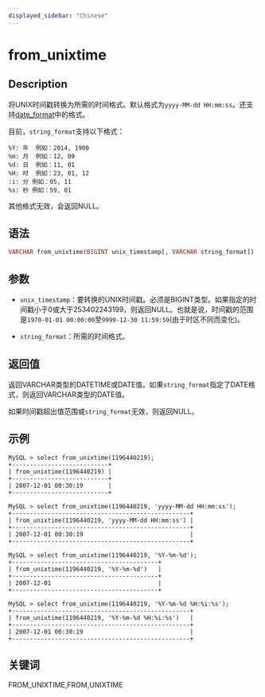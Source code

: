 ```yaml
---
displayed_sidebar: "Chinese"
---
```


# from_unixtime

## Description

将UNIX时间戳转换为所需的时间格式。默认格式为`yyyy-MM-dd HH:mm:ss`。还支持[date_format](./date_format.md)中的格式。

目前，`string_format`支持以下格式：

```plain text
%Y: 年  例如：2014, 1900
%m: 月  例如：12, 09
%d: 日  例如：11, 01
%H: 时  例如：23, 01, 12
:i: 分 例如：05, 11
%s: 秒 例如：59, 01
```

其他格式无效，会返回NULL。

## 语法

```Haskell
VARCHAR from_unixtime(BIGINT unix_timestamp[, VARCHAR string_format])
```

## 参数

- `unix_timestamp`：要转换的UNIX时间戳。必须是BIGINT类型。如果指定的时间戳小于0或大于253402243199，则返回NULL。也就是说，时间戳的范围是`1970-01-01 00:00:00`至`9999-12-30 11:59:59`(由于时区不同而变化)。

- `string_format`：所需的时间格式。

## 返回值

返回VARCHAR类型的DATETIME或DATE值。如果`string_format`指定了DATE格式，则返回VARCHAR类型的DATE值。

如果时间戳超出值范围或`string_format`无效，则返回NULL。

## 示例

```plain text
MySQL > select from_unixtime(1196440219);
+---------------------------+
| from_unixtime(1196440219) |
+---------------------------+
| 2007-12-01 00:30:19       |
+---------------------------+

MySQL > select from_unixtime(1196440219, 'yyyy-MM-dd HH:mm:ss');
+--------------------------------------------------+
| from_unixtime(1196440219, 'yyyy-MM-dd HH:mm:ss') |
+--------------------------------------------------+
| 2007-12-01 00:30:19                              |
+--------------------------------------------------+

MySQL > select from_unixtime(1196440219, '%Y-%m-%d');
+-----------------------------------------+
| from_unixtime(1196440219, '%Y-%m-%d')   |
+-----------------------------------------+
| 2007-12-01                              |
+-----------------------------------------+

MySQL > select from_unixtime(1196440219, '%Y-%m-%d %H:%i:%s');
+--------------------------------------------------+
| from_unixtime(1196440219, '%Y-%m-%d %H:%i:%s')   |
+--------------------------------------------------+
| 2007-12-01 00:30:19                              |
+--------------------------------------------------+
```

## 关键词

FROM_UNIXTIME,FROM,UNIXTIME